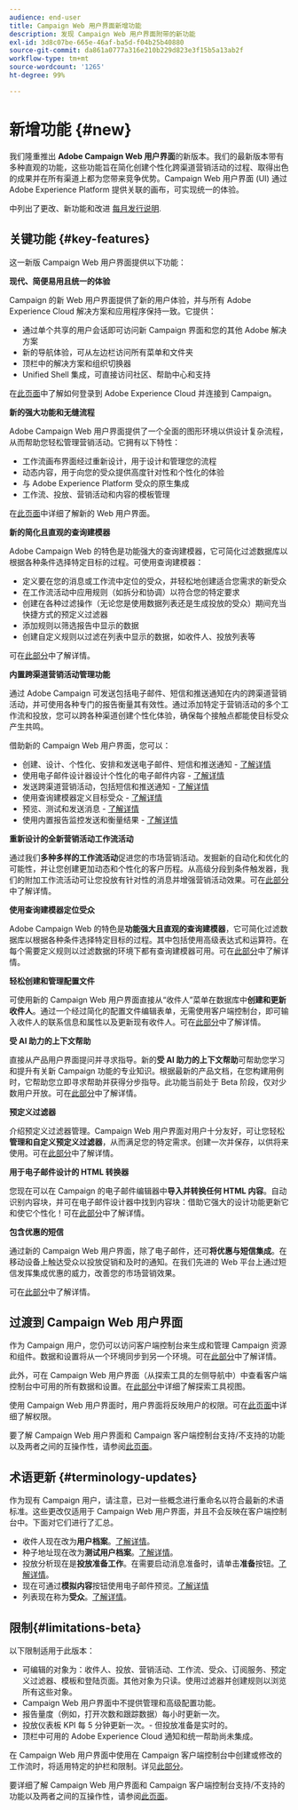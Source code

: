 ```yaml
---
audience: end-user
title: Campaign Web 用户界面新增功能
description: 发现 Campaign Web 用户界面附带的新功能
exl-id: 3d8c07be-665e-46af-ba5d-f04b25b40880
source-git-commit: da861a0777a316e210b229d823e3f15b5a13ab2f
workflow-type: tm+mt
source-wordcount: '1265'
ht-degree: 99%

---
```



# 新增功能 {#new}

我们隆重推出 **Adobe Campaign Web 用户界面**&#x200B;的新版本。我们的最新版本带有多种直观的功能，这些功能旨在简化创建个性化跨渠道营销活动的过程、取得出色的成果并在所有渠道上都为您带来竞争优势。Campaign Web 用户界面 (UI) 通过 Adobe Experience Platform 提供关联的画布，可实现统一的体验。

中列出了更改、新功能和改进 [每月发行说明](release-notes.md).


## 关键功能 {#key-features}

这一新版 Campaign Web 用户界面提供以下功能：

**现代、简便易用且统一的体验**

Campaign 的新 Web 用户界面提供了新的用户体验，并与所有 Adobe Experience Cloud 解决方案和应用程序保持一致。它提供：

* 通过单个共享的用户会话即可访问新 Campaign 界面和您的其他 Adobe 解决方案
* 新的导航体验，可从左边栏访问所有菜单和文件夹
* 顶栏中的解决方案和组织切换器
* Unified Shell 集成，可直接访问社区、帮助中心和支持

在[此页面](../get-started/connect-to-campaign.md)中了解如何登录到 Adobe Experience Cloud 并连接到 Campaign。


**新的强大功能和无缝流程**

Adobe Campaign Web 用户界面提供了一个全面的图形环境以供设计复杂流程，从而帮助您轻松管理营销活动。它拥有以下特性：

* 工作流画布界面经过重新设计，用于设计和管理您的流程
* 动态内容，用于向您的受众提供高度针对性和个性化的体验
* 与 Adobe Experience Platform 受众的原生集成
* 工作流、投放、营销活动和内容的模板管理

在[此页面](../get-started/user-interface.md)中详细了解新的 Web 用户界面。

**新的简化且直观的查询建模器**

Adobe Campaign Web 的特色是功能强大的查询建模器，它可简化过滤数据库以根据各种条件选择特定目标的过程。可使用查询建模器：

* 定义要在您的消息或工作流中定位的受众，并轻松地创建适合您需求的新受众
* 在工作流活动中应用规则（如拆分和协调）以符合您的特定要求
* 创建在各种过滤操作（无论您是使用数据列表还是生成投放的受众）期间充当快捷方式的预定义过滤器
* 添加规则以筛选报告中显示的数据
* 创建自定义规则以过滤在列表中显示的数据，如收件人、投放列表等

可在[此部分](../query/query-modeler-overview.md)中了解详情。


**内置跨渠道营销活动管理功能**

通过 Adobe Campaign 可发送包括电子邮件、短信和推送通知在内的跨渠道营销活动，并可使用各种专门的报告衡量其有效性。通过添加特定于营销活动的多个工作流和投放，您可以跨各种渠道创建个性化体验，确保每个接触点都能使目标受众产生共鸣。

借助新的 Campaign Web 用户界面，您可以：

* 创建、设计、个性化、安排和发送电子邮件、短信和推送通知 - [了解详情](../msg/gs-messages.md)
* 使用电子邮件设计器设计个性化的电子邮件内容 - [了解详情](../email/edit-content.md)
* 发送跨渠道营销活动，包括短信和推送通知 - [了解详情](../workflows/activities/channels.md)
* 使用查询建模器定义目标受众 - [了解详情](../audience/about-recipients.md)
* 预览、测试和发送消息 - [了解详情](../monitor/prepare-send.md)
* 使用内置报告监控发送和衡量结果 - [了解详情](../reporting/delivery-reports.md)



**重新设计的全新营销活动工作流活动**

通过我们&#x200B;**多种多样的工作流活动**&#x200B;促进您的市场营销活动。发掘新的自动化和优化的可能性，并让您创建更加动态和个性化的客户历程。从高级分段到条件触发器，我们的附加工作流活动可让您投放有针对性的消息并增强营销活动效果。可在[此部分](../workflows/gs-workflows.md)中了解详情。


**使用查询建模器定位受众**

Adobe Campaign Web 的特色是&#x200B;**功能强大且直观的查询建模器**，它可简化过滤数据库以根据各种条件选择特定目标的过程。其中包括使用高级表达式和运算符。在每个需要定义规则以过滤数据的环境下都有查询建模器可用。可在[此部分](../query/query-modeler-overview.md)中了解详情。

**轻松创建和管理配置文件**

可使用新的 Campaign Web 用户界面直接从“收件人”菜单在数据库中&#x200B;**创建和更新收件人**。通过一个经过简化的配置文件编辑表单，无需使用客户端控制台，即可输入收件人的联系信息和属性以及更新现有收件人。可在[此部分](../audience/about-recipients.md)中了解详情。

<!--
* Adobe Experience Manager (AEM) Integration
    
    With our AEM integration extended to web UI, you can easily manage assets and synchronize full HTML templates, empowering you to create captivating digital experiences without any hassle. 
    
    Elevate and streamline your content management capabilities on the web UI with this integration to boost productivity.
-->
<!--
* **Gen AI for Email content**

    Say goodbye to manual content creation and hello to efficient, data-driven campaigns with the power of Gen AI.  Our Gen AI technology utilizes advanced algorithms to **generate highly engaging and personalized content**. Drive higher open rates, click-through rates, and conversions with Gen AI's intelligent content generation. Stay ahead of the competition and elevate your email marketing game with Gen AI on email content.

    Learn more in [this section](../email/generative-gs.md).
-->

**受 AI 助力的上下文帮助**

直接从产品用户界面提问并寻求指导。新的&#x200B;**受 AI 助力的上下文帮助**&#x200B;可帮助您学习和提升有关新 Campaign 功能的专业知识。根据最新的产品文档，在您构建用例时，它帮助您立即寻求帮助并获得分步指导。此功能当前处于 Beta 阶段，仅对少数用户开放。可在[此部分](../get-started/using-ai.md)中了解详情。

**预定义过滤器**

介绍预定义过滤器管理。Campaign Web 用户界面对用户十分友好，可让您轻松&#x200B;**管理和自定义预定义过滤器**，从而满足您的特定需求。创建一次并保存，以供将来使用。可在[此部分](../get-started/predefined-filters.md)中了解详情。

**用于电子邮件设计的 HTML 转换器**

您现在可以在 Campaign 的电子邮件编辑器中&#x200B;**导入并转换任何 HTML 内容**。自动识别内容块，并可在电子邮件设计器中找到内容块：借助它强大的设计功能更新它和使它个性化！可在[此部分](../email/existing-content.md)中了解详情。


**包含优惠的短信**

通过新的 Campaign Web 用户界面，除了电子邮件，还可&#x200B;**将优惠与短信集成**。在移动设备上触达受众以投放促销和及时的通知。在我们先进的 Web 平台上通过短信发挥集成优惠的威力，改善您的市场营销效果。

可在[此部分](../msg/offers.md)中了解详情。

## 过渡到 Campaign Web 用户界面

作为 Campaign 用户，您仍可以访问客户端控制台来生成和管理 Campaign 资源和组件。数据和设置将从一个环境同步到另一个环境。可在[此部分](../get-started/get-started.md#ac-client)中了解详情。

此外，可在 Campaign Web 用户界面（从探索工具的左侧导航中）中查看客户端控制台中可用的所有数据和设置。在[此部分](../get-started/user-interface.md#user-interface-explorer)中详细了解探索工具视图。

使用 Campaign Web 用户界面时，用户界面将反映用户的权限。可在[此页面](../get-started/permissions.md)中详细了解权限。

要了解 Campaign Web 用户界面和 Campaign 客户端控制台支持/不支持的功能以及两者之间的互操作性，请参阅[此页面](../get-started/capability-matrix.md)。

## 术语更新 {#terminology-updates}

作为现有 Campaign 用户，请注意，已对一些概念进行重命名以符合最新的术语标准。这些更改仅适用于 Campaign Web 用户界面，并且不会反映在客户端控制台中。下面对它们进行了汇总。

* 收件人现在改为&#x200B;**用户档案**。[了解详情](../audience/gs-audiences-recipients.md)。
* 种子地址现在改为&#x200B;**测试用户档案**。[了解详情](../preview-test/test-deliveries.md)。
* 投放分析现在是&#x200B;**投放准备工作**。在需要启动消息准备时，请单击&#x200B;**准备**&#x200B;按钮。[了解详情](../monitor/prepare-send.md)。
* 现在可通过&#x200B;**模拟内容**&#x200B;按钮使用电子邮件预览。[了解详情](../preview-test/preview-test.md)
* 列表现在称为&#x200B;**受众**。[了解详情](../audience/gs-audiences-recipients.md)。

## 限制{#limitations-beta}

以下限制适用于此版本：

* 可编辑的对象为：收件人、投放、营销活动、工作流、受众、订阅服务、预定义过滤器、模板和登陆页面。其他对象为只读。使用过滤器并创建规则以浏览所有这些对象。
* Campaign Web 用户界面中不提供管理和高级配置功能。
* 报告量度（例如，打开次数和跟踪数据）每小时更新一次。
* 投放仪表板 KPI 每 5 分钟更新一次。- 但投放准备是实时的。
* 顶栏中可用的 Adobe Experience Cloud 通知和统一帮助尚未集成。

在 Campaign Web 用户界面中使用在 Campaign 客户端控制台中创建或修改的工作流时，将适用特定的护栏和限制。详见[此部分](../get-started/guardrails.md)。

要详细了解 Campaign Web 用户界面和 Campaign 客户端控制台支持/不支持的功能以及两者之间的互操作性，请参阅[此页面](../get-started/capability-matrix.md)。
